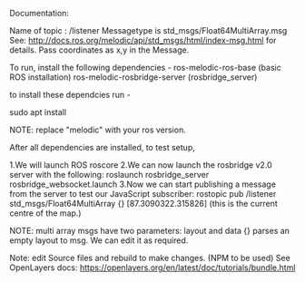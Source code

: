 Documentation:

Name of topic : /listener 
Messagetype is std_msgs/Float64MultiArray.msg
See: http://docs.ros.org/melodic/api/std_msgs/html/index-msg.html for details.
Pass coordinates as x,y in the Message.

To run, install the following dependencies - 
ros-melodic-ros-base (basic ROS installation)
ros-melodic-rosbridge-server (rosbridge_server)

to install these dependcies run -

  sudo apt install <package-name>
  
  NOTE: replace "melodic" with your ros version.
  
  After all dependencies are installed, to test setup,
  
  1.We will launch ROS
      roscore
  2.We can now launch the rosbridge v2.0 server with the following:
      roslaunch rosbridge_server rosbridge_websocket.launch
 3.Now we can start publishing a message from the server to test our JavaScript subscriber:
       rostopic pub /listener std_msgs/Float64MultiArray {} [87.3090322.315826] 
       (this is the current centre of the map.)
  
  NOTE: multi array msgs have two parameters: layout and data {} parses an empty layout to msg.
  We can edit it as required.
  
  Note: edit Source files and rebuild to make changes. (NPM to be used)
  See OpenLayers docs:
    https://openlayers.org/en/latest/doc/tutorials/bundle.html
